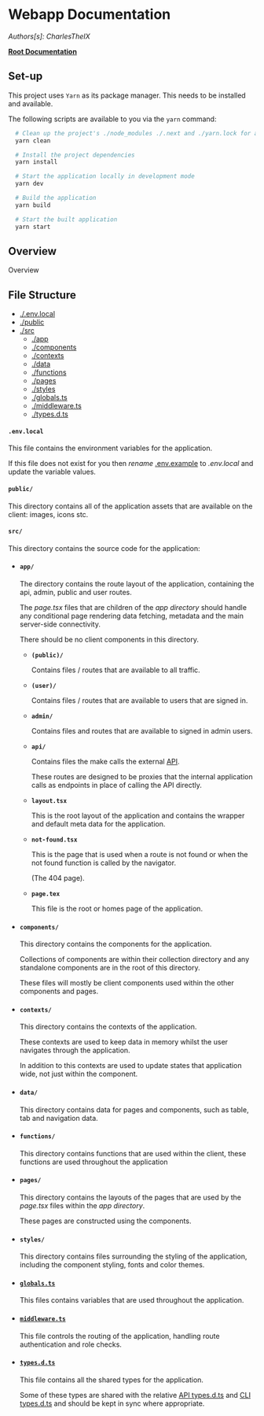 # Webapp Documentation

_Authors[s]: CharlesTheIX_

**[Root Documentation](../ReadMe.md)**

## Set-up

This project uses `Yarn` as its package manager. This needs to be installed and available.

The following scripts are available to you via the `yarn` command:

```bash
  # Clean up the project's ./node_modules ./.next and ./yarn.lock for a clean install
  yarn clean

  # Install the project dependencies
  yarn install

  # Start the application locally in development mode
  yarn dev

  # Build the application
  yarn build

  # Start the built application
  yarn start

```

## Overview

Overview

## File Structure

- [./.env.local](#envlocal)
- [./public](#public)
- [./src](#src)
  - [./app](#app)
  - [./components](#components)
  - [./contexts](#contexts)
  - [./data](#data)
  - [./functions](#functions)
  - [./pages](#pages)
  - [./styles](#styles)
  - [./globals.ts](#globalsts)
  - [./middleware.ts](#middlewarets)
  - [./types.d.ts](#typesdts)

#### **`.env.local`**

This file contains the environment variables for the application.

If this file does not exist for you then _rename_ [.env.example](./.env.example) to _.env.local_ and update the variable values.

#### **`public/`**

This directory contains all of the application assets that are available on the client: images, icons stc.

#### **`src/`**

This directory contains the source code for the application:

- #### **`app/`**

  The directory contains the route layout of the application, containing the api, admin, public and user routes.

  The _page.tsx_ files that are children of the _app directory_ should handle any conditional page rendering data fetching, metadata and the main server-side connectivity.

  There should be no client components in this directory.

  - **`(public)/`**

    Contains files / routes that are available to all traffic.

  - **`(user)/`**

    Contains files / routes that are available to users that are signed in.

  - **`admin/`**

    Contains files and routes that are available to signed in admin users.

  - **`api/`**

    Contains files the make calls the external [API](../api/ReadMe.md).

    These routes are designed to be proxies that the internal application calls as endpoints in place of calling the API directly.

  - **`layout.tsx`**

    This is the root layout of the application and contains the wrapper and default meta data for the application.

  - **`not-found.tsx`**

    This is the page that is used when a route is not found or when the not found function is called by the navigator.

    (The 404 page).

  - **`page.tex`**

    This file is the root or homes page of the application.

- #### **`components/`**

  This directory contains the components for the application.

  Collections of components are within their collection directory and any standalone components are in the root of this directory.

  These files will mostly be client components used within the other components and pages.

- #### **`contexts/`**

  This directory contains the contexts of the application.

  These contexts are used to keep data in memory whilst the user navigates through the application.

  In addition to this contexts are used to update states that application wide, not just within the component.

- #### **`data/`**

  This directory contains data for pages and components, such as table, tab and navigation data.

- #### **`functions/`**

  This directory contains functions that are used within the client, these functions are used throughout the application

- #### **`pages/`**

  This directory contains the layouts of the pages that are used by the _page.tsx_ files within the _app directory_.

  These pages are constructed using the components.

- #### **`styles/`**

  This directory contains files surrounding the styling of the application, including the component styling, fonts and color themes.

- #### [**`globals.ts`**](./src/globals.ts)

  This files contains variables that are used throughout the application.

- #### [**`middleware.ts`**](./src/middleware.ts)

  This file controls the routing of the application, handling route authentication and role checks.

- #### [**`types.d.ts`**](./src/types.d.ts)

  This file contains all the shared types for the application.

  Some of these types are shared with the relative [API types.d.ts](../api/src/types.d.ts) and [CLI types.d.ts](../cli/src/types.d.ts) and should be kept in sync where appropriate.
